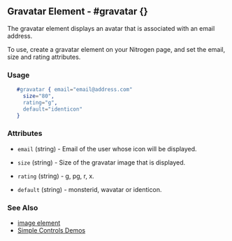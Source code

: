 

## Gravatar Element - #gravatar {}

  The gravatar element displays an avatar that is associated with an
  email address.

  To use, create a gravatar element on your Nitrogen page, and set the
  email, size and rating attributes.

### Usage

```erlang
   #gravatar { email="email@address.com"
     size="80", 
     rating="g", 
     default="identicon" 
   }

```

### Attributes

   * `email` (string) - Email of the user whose icon will be displayed.

   * `size` (string) - Size of the gravatar image that is displayed.

   * `rating` (string) - g, pg, r, x.

   * `default` (string) - monsterid, wavatar or identicon.

### See Also

 *  [image element](./image.md)
 *  [Simple Controls Demos](http://nitrogenproject.com/demos/simplecontrols)
